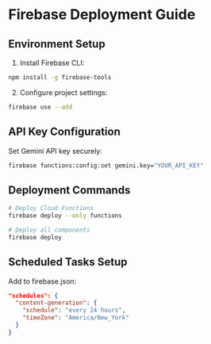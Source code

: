 # Firebase Deployment Guide

## Environment Setup
1. Install Firebase CLI:
```bash
npm install -g firebase-tools
```
2. Configure project settings:
```bash
firebase use --add
```

## API Key Configuration
Set Gemini API key securely:
```bash
firebase functions:config:set gemini.key="YOUR_API_KEY"
```

## Deployment Commands
```bash
# Deploy Cloud Functions
firebase deploy --only functions

# Deploy all components
firebase deploy
```

## Scheduled Tasks Setup
Add to firebase.json:
```json
"schedules": {
  "content-generation": {
    "schedule": "every 24 hours",
    "timeZone": "America/New_York"
  }
}
```